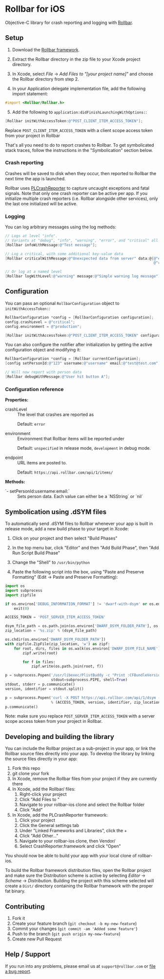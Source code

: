 # Rollbar for iOS

<!-- RemoveNext -->
Objective-C library for crash reporting and logging with [Rollbar](https://rollbar.com).

## Setup

1. Download the [Rollbar framework](https://github.com/rollbar/rollbar-ios/releases/download/v0.0.4/Rollbar.zip).

2. Extract the Rollbar directory in the zip file to your Xcode project directory.

3. In Xcode, select _File_ -> _Add Files to "[your project name]"_ and choose the Rollbar directory from step 2.

4. In your Application delegate implementation file, add the following import statement:

  ```objective-c
  #import <Rollbar/Rollbar.h>
  ```

5. Add the following to `application:didFinishLaunchingWithOptions:`:

  ```objective-c
  [Rollbar initWithAccessToken:@"POST_CLIENT_ITEM_ACCESS_TOKEN"];
  ```

  <!-- RemoveNext -->
  Replace `POST_CLIENT_ITEM_ACCESS_TOKEN` with a client scope access token from your project in Rollbar

That's all you need to do to report crashes to Rollbar. To get symbolicated stack traces, follow the instructions in the "Symbolication" section below.

### Crash reporting

Crashes will be saved to disk when they occur, then reported to Rollbar the next time the app is launched.

Rollbar uses [PLCrashReporter](https://www.plcrashreporter.org/) to capture uncaught exceptions and fatal signals. Note that only one crash reporter can be active per app. If you initialize multiple crash reporters (i.e. Rollbar alongside other services), only the last one initialized will be active.

### Logging

You can log arbitrary messages using the log methods:

```objective-c
// Logs at level "info".
// Variants at "debug", "info", "warning", "error", and "critical" all exist.
[Rollbar infoWithMessage:@"Test message"];

// Log a critical, with some additional key-value data
[Rollbar criticalWithMessage:@"Unexcpected data from server" data:@{@"endpoint": endpoint,
                                                                    @"result": result}];

// Or log at a named level
[Rollbar logWithLevel:@"warning" message:@"Simple warning log message"];
```


## Configuration

You can pass an optional `RollbarConfiguration` object to `initWithAccessToken:`:

```objective-c
RollbarConfiguration *config = [RollbarConfiguration configuration];
config.crashLevel = @"critical";
config.environment = @"production";

[Rollbar initWithAccessToken:@"POST_CLIENT_ITEM_ACCESS_TOKEN" configuration:config];
```

You can also configure the notifier after initialization by getting the active configuration object and modifying it:

```objective-c
RollbarConfiguration *config = [Rollbar currentConfiguration];
[config setPersonId:@"123" username:@"username" email:@"test@test.com"];

// Will now report with person data
[Rollbar debugWithMessage:@"User hit button A"];
```

### Configuration reference ###

**Properties:**

  <dl>
  <dt>crashLevel</dt>
  <dd>The level that crashes are reported as

Default: ```error```
  </dd>
  
  <dt>environment</dt>
  <dd>Environment that Rollbar items will be reported under

Default: ```unspecified``` in release mode, ```development``` in debug mode.
  </dd>
  <dt>endpoint</dt>
  <dd>URL items are posted to.

Default: ```https://api.rollbar.com/api/1/items/```
  </dd>

**Methods:**

  <dt>`- setPersonId:username:email:`</dt>
  <dd>Sets person data. Each value can either be a `NSString` or `nil`
  </dd>
  </dl>

## Symbolication using .dSYM files

To automatically send .dSYM files to Rollbar whenever your app is built in release mode, add a new build phase to your target in Xcode:

1. Click on your project and then select "Build Phases"

2. In the top menu bar, click "Editor" and then "Add Build Phase", then "Add Run Script Build Phase"

3. Change the "Shell" to `/usr/bin/python`

4. Paste the following script into the box, using "Paste and Preserve Formatting" (Edit -> Paste and Preserve Formatting):

  ```python
  import os
  import subprocess
  import zipfile

  if os.environ['DEBUG_INFORMATION_FORMAT'] != 'dwarf-with-dsym' or os.environ['EFFECTIVE_PLATFORM_NAME'] == '-iphonesimulator':
      exit(0)

  ACCESS_TOKEN = 'POST_SERVER_ITEM_ACCESS_TOKEN'

  dsym_file_path = os.path.join(os.environ['DWARF_DSYM_FOLDER_PATH'], os.environ['DWARF_DSYM_FILE_NAME'])
  zip_location = '%s.zip' % (dsym_file_path)

  os.chdir(os.environ['DWARF_DSYM_FOLDER_PATH'])
  with zipfile.ZipFile(zip_location, 'w') as zipf:
      for root, dirs, files in os.walk(os.environ['DWARF_DSYM_FILE_NAME']):
          zipf.write(root)

          for f in files:
              zipf.write(os.path.join(root, f))

  p = subprocess.Popen('/usr/libexec/PlistBuddy -c "Print :CFBundleVersion" -c "Print :CFBundleIdentifier" "%s"' % os.environ['PRODUCT_SETTINGS_PATH'],
                       stdout=subprocess.PIPE, shell=True)
  stdout, stderr = p.communicate()
  version, identifier = stdout.split()

  p = subprocess.Popen('curl -X POST https://api.rollbar.com/api/1/dsym -F access_token=%s -F version=%s -F bundle_identifier="%s" -F dsym=@"%s"' 
                       % (ACCESS_TOKEN, version, identifier, zip_location), shell=True)
  p.communicate()
  ```

  Note: make sure you replace `POST_SERVER_ITEM_ACCESS_TOKEN` with a server scope access token from your project in Rollbar.


## Developing and building the library ##

You can include the Rollbar project as a sub-project in your app, or link the Rollbar source files directly into your app. 
To develop the library by linking the source files directly in your app:

1. Fork this repo
2. git clone your fork
3. In Xcode, remove the Rollbar files from your project if they are currently there
4. In Xcode, add the Rollbar/ files:
    1. Right-click your project
    2. Click "Add Files to <project name>"
    3. Navigate to your rollbar-ios clone and select the Rollbar folder
    4. Click "Add"
5. In Xcode, add the PLCrashReporter framework:
    1. Click your project
    2. Click the General settings tab
    3. Under "Linked Frameworks and Libraries", click the +
    4. Click "Add Other..."
    5. Navigate to your rollbar-ios clone, then Vendor/
    6. Select CrashReporter.framework and click "Open"

You should now be able to build your app with your local clone of rollbar-ios.
    
To build the Rollbar framework distribution files, open the Rollbar project and make sure the Distribution scheme is active by selecting _Editor_ -> _Scheme_ -> _Distribution_. Building the project with this scheme selected will create a `Dist/` directory containing the Rollbar framework with the proper fat binary.


## Contributing

1. Fork it
2. Create your feature branch (`git checkout -b my-new-feature`)
3. Commit your changes (`git commit -am 'Added some feature'`)
4. Push to the branch (`git push origin my-new-feature`)
5. Create new Pull Request


## Help / Support

If you run into any problems, please email us at `support@rollbar.com` or [file a bug report](https://github.com/rollbar/rollbar-ios/issues/new).
